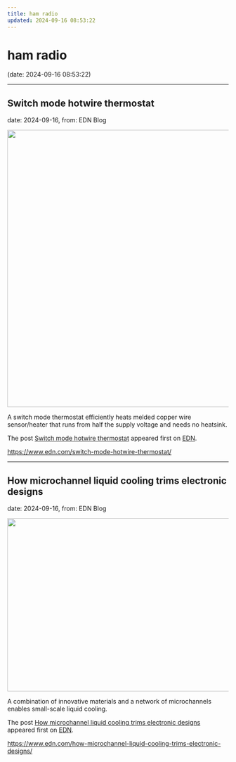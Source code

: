 ```yaml
---
title: ham radio
updated: 2024-09-16 08:53:22
---
```


# ham radio

(date: 2024-09-16 08:53:22)

---

## Switch mode hotwire thermostat

date: 2024-09-16, from: EDN Blog

<img width="601" height="631" src="https://www.edn.com/wp-content/uploads/PulseMode_Figure1.png?fit=601%2C631" class="webfeedsFeaturedVisual wp-post-image" alt="" style="display: block; margin-bottom: 5px; clear:both;max-width: 100%;" link_thumbnail="" decoding="async" fetchpriority="high" srcset="https://www.edn.com/wp-content/uploads/PulseMode_Figure1.png?w=601 601w, https://www.edn.com/wp-content/uploads/PulseMode_Figure1.png?w=286 286w" sizes="(max-width: 601px) 100vw, 601px" /><p>A switch mode thermostat efficiently heats melded copper wire sensor/heater that runs from half the supply voltage and needs no heatsink.</p>
<p>The post <a href="https://www.edn.com/switch-mode-hotwire-thermostat/" data-wpel-link="internal">Switch mode hotwire thermostat</a> appeared first on <a href="https://www.edn.com" data-wpel-link="internal">EDN</a>.</p>
 

<https://www.edn.com/switch-mode-hotwire-thermostat/>

---

## How microchannel liquid cooling trims electronic designs

date: 2024-09-16, from: EDN Blog

<img width="700" height="394" src="https://www.edn.com/wp-content/uploads/Hero-image-microchannel-colling.jpg?fit=700%2C394" class="webfeedsFeaturedVisual wp-post-image" alt="" style="display: block; margin-bottom: 5px; clear:both;max-width: 100%;" link_thumbnail="" decoding="async" loading="lazy" srcset="https://www.edn.com/wp-content/uploads/Hero-image-microchannel-colling.jpg?w=700 700w, https://www.edn.com/wp-content/uploads/Hero-image-microchannel-colling.jpg?w=300 300w" sizes="(max-width: 700px) 100vw, 700px" /><p>A combination of innovative materials and a network of microchannels enables small-scale liquid cooling.</p>
<p>The post <a href="https://www.edn.com/how-microchannel-liquid-cooling-trims-electronic-designs/" data-wpel-link="internal">How microchannel liquid cooling trims electronic designs</a> appeared first on <a href="https://www.edn.com" data-wpel-link="internal">EDN</a>.</p>
 

<https://www.edn.com/how-microchannel-liquid-cooling-trims-electronic-designs/>


